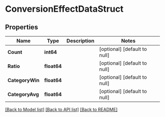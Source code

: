 # ConversionEffectDataStruct

## Properties
Name | Type | Description | Notes
------------ | ------------- | ------------- | -------------
**Count** | **int64** |  | [optional] [default to null]
**Ratio** | **float64** |  | [optional] [default to null]
**CategoryWin** | **float64** |  | [optional] [default to null]
**CategoryAvg** | **float64** |  | [optional] [default to null]

[[Back to Model list]](../README.md#documentation-for-models) [[Back to API list]](../README.md#documentation-for-api-endpoints) [[Back to README]](../README.md)


